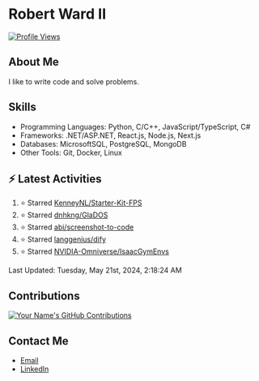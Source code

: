 
# Robert Ward II

[![Profile Views](https://komarev.com/ghpvc/?username=Robert-W-Ward)](https://github.com/Robert-W-Ward)

## About Me
I like to write code and solve problems.

## Skills
- Programming Languages: Python, C/C++, JavaScript/TypeScript, C#
- Frameworks: .NET/ASP.NET, React.js, Node.js, Next.js
- Databases: MicrosoftSQL, PostgreSQL, MongoDB
- Other Tools: Git, Docker, Linux

## :zap: Latest Activities
<!--RECENT_ACTIVITY:start-->
1. ⭐ Starred [KenneyNL/Starter-Kit-FPS](https://github.com/KenneyNL/Starter-Kit-FPS)
2. ⭐ Starred [dnhkng/GlaDOS](https://github.com/dnhkng/GlaDOS)
3. ⭐ Starred [abi/screenshot-to-code](https://github.com/abi/screenshot-to-code)
4. ⭐ Starred [langgenius/dify](https://github.com/langgenius/dify)
5. ⭐ Starred [NVIDIA-Omniverse/IsaacGymEnvs](https://github.com/NVIDIA-Omniverse/IsaacGymEnvs)
<!--RECENT_ACTIVITY:end-->

<!--RECENT_ACTIVITY:last_update-->
Last Updated: Tuesday, May 21st, 2024, 2:18:24 AM
<!--RECENT_ACTIVITY:last_update_end-->

<!--END_SECTIN:activity-->
## Contributions
[![Your Name's GitHub Contributions](https://github-readme-streak-stats.herokuapp.com/?user=Robert-W-Ward&theme=radical)](https://github.com/your-username)

## Contact Me
- [Email](mailto:robertwesleyward2019@gmail.com)
- [LinkedIn](https://linkedin.com/in/https://www.linkedin.com/in/robert-ward-ii/)
